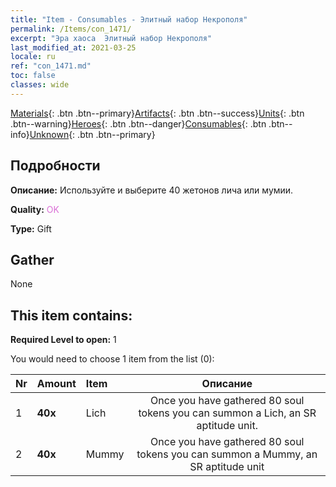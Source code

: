 ```yaml
---
title: "Item - Consumables - Элитный набор Некрополя"
permalink: /Items/con_1471/
excerpt: "Эра хаоса  Элитный набор Некрополя"
last_modified_at: 2021-03-25
locale: ru
ref: "con_1471.md"
toc: false
classes: wide
---
```

 [Materials](/ru/Items/){: .btn .btn--primary}[Artifacts](/ru/Items/Artifacts/){: .btn .btn--success}[Units](/ru/Items/Units/){: .btn .btn--warning}[Heroes](/ru/Items/Heroes/){: .btn .btn--danger}[Consumables](/ru/Items/Consumables/){: .btn .btn--info}[Unknown](/ru/Items/Unknown/){: .btn .btn--primary}

## Подробности
 **Описание:** Используйте и выберите 40 жетонов лича или мумии.

 **Quality:** <span style="color: #DA70D6">OK</span>

 **Type:** Gift

## Gather

  None

## This item contains:

 **Required Level to open:** 1

 You would need to choose 1 item from the list (0):

  | Nr | Amount |     Item    | Описание |
  |:---|:-------|:------------|:-----------:|
  | 1 |  **40x** | Lich | Once you have gathered 80 soul tokens you can summon a Lich, an SR aptitude unit.  | 
  | 2 |  **40x** | Mummy | Once you have gathered 80 soul tokens you can summon a Mummy, an SR aptitude unit  | 
